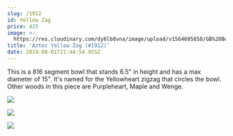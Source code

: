 ```yaml
---
slug: /1912
id: Yellow Zag
price: 425
image: >-
  https://res.cloudinary.com/dy6lb8vna/image/upload/v1564695858/GB%20Bowlworks%20Gallery/1912b.jpg
title: 'Aztec Yellow Zag (#1912)'
date: 2019-08-01T21:44:54.955Z
---
```

This is a 816 segment bowl that stands 6.5" in height and has a max diameter of 15".  It's named for the Yellowheart zigzag that circles the bowl.  Other woods in this piece are Purpleheart, Maple and Wenge.

![](https://res.cloudinary.com/dy6lb8vna/image/upload/v1564695824/GB%20Bowlworks%20Gallery/1912a.jpg)

![](https://res.cloudinary.com/dy6lb8vna/image/upload/v1564696121/GB%20Bowlworks%20Gallery/IMG_5187.jpg)

![](https://res.cloudinary.com/dy6lb8vna/image/upload/v1564696166/GB%20Bowlworks%20Gallery/IMG_5193.jpg)

